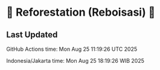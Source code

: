 
# 🌳 Reforestation (Reboisasi) 🌲

## Last Updated

GitHub Actions time: Mon Aug 25 11:19:26 UTC 2025

Indonesia/Jakarta time: Mon Aug 25 18:19:26 WIB 2025

